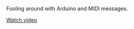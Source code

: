 Fooling around with Arduino and MIDI messages.

[Watch video](http://www.ustream.tv/recorded/24544258)
